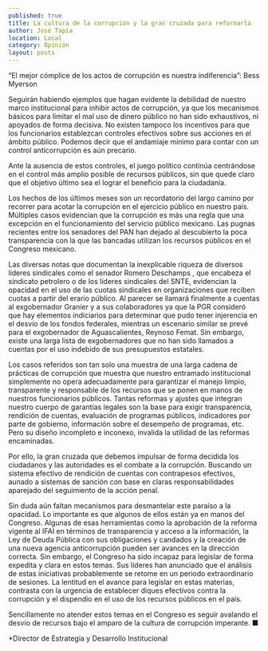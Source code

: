 ```yaml
---
published: true
title: La cultura de la corrupción y la gran cruzada para reformarla
author: José Tapia
location: Local
category: Opinión
layout: posts
---
```


“El mejor cómplice de los actos de corrupción es nuestra indiferencia”: Bess Myerson

Seguirán habiendo ejemplos que hagan evidente la debilidad de nuestro marco institucional para inhibir actos de corrupción, ya que los mecanismos básicos para limitar el mal uso de dinero público no han sido exhaustivos, ni apoyados de forma decisiva. No existen tampoco los incentivos para que los funcionarios establezcan controles efectivos sobre sus acciones en el ámbito público. Podemos decir que el andamiaje mínimo para contar con un control anticorrupción es aún precario.

Ante la ausencia de estos controles, el juego político continúa centrándose en el control más amplio posible de recursos públicos, sin que quede claro que el objetivo último sea el lograr el beneficio para la ciudadanía.

Los hechos de los últimos meses son un recordatorio del largo camino por recorrer para acotar la corrupción en el ejercicio público en nuestro país.  Múltiples casos evidencian que la corrupción es más una regla que una excepción en el funcionamiento del servicio público mexicano. Las pugnas recientes entre los senadores del PAN han dejado al descubierto la poca transparencia con la que las bancadas utilizan los recursos públicos en el Congreso mexicano. 

Las diversas notas que documentan la inexplicable riqueza de diversos líderes sindicales como el senador Romero Deschamps , que encabeza el sindicato petrolero o de los líderes sindicales del SNTE, evidencian la opacidad en el uso de las cuotas sindicales en organizaciones que reciben cuotas a partir del erario público.  Al parecer se llamará finalmente a cuentas al exgobernador Granier y a sus colaboradores ya que la PGR consideró que hay elementos indiciarios para determinar que pudo tener injerencia en el desvío de los fondos federales, mientras un escenario similar se prevé para el exgobernador de Aguascalientes, Reynoso Femat.  Sin embargo, existe una larga lista de exgobernadores que no han sido llamados a cuentas por el uso indebido de sus presupuestos estatales. 

Los casos referidos son tan solo una muestra de una larga cadena de prácticas de corrupción que muestra que nuestro entramado institucional simplemente no opera adecuadamente para garantizar el manejo limpio, transparente y responsable de los recursos que se ponen en manos de nuestros funcionarios públicos. Tantas reformas y ajustes que integran nuestro cuerpo de garantías legales son la base para exigir transparencia, rendición de cuentas, evaluación de programas públicos, indicadores por parte de gobierno, información sobre el desempeño de programas, etc. Pero su diseño incompleto e inconexo, invalida la utilidad de las reformas encaminadas. 

Por ello, la gran cruzada que debemos impulsar de forma decidida los ciudadanos y las autoridades es el combate a la corrupción. Buscando un sistema efectivo de rendición de cuentas con contrapesos efectivos, aunado a sistemas de sanción con base en claras responsabilidades aparejado del seguimiento de la acción penal. 

Sin duda aún faltan mecanismos para desmantelar este paraíso a la opacidad. Lo importante es que algunos de ellos están ya en manos del Congreso. Algunas de esas herramientas como la aprobación de la reforma vigente al IFAI en términos de transparencia y acceso a la información, la Ley de Deuda Pública con sus obligaciones y candados y la creación de una nueva agencia anticorrupción pueden ser avances en la dirección correcta. Sin embargo, el Congreso ha sido incapaz para legislar de forma expedita y clara en estos temas. Sus líderes han anunciado que el análisis de estas iniciativas probablemente se retome en un periodo extraordinario de sesiones. 
La lentitud en el avance para legislar en estas materias, contrasta con la urgencia de establecer diques efectivos contra la corrupción y el dispendio en el uso de los recursos públicos en el país. 

Sencillamente no atender estos temas en el Congreso es seguir avalando el desvío de recursos bajo el amparo de la cultura de corrupción imperante. ■

*Director de Estrategia y Desarrollo Institucional
